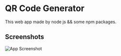 
# QR Code Generator

This web app made by node js && some npm packages.


## Screenshots

![App Screenshot](https://github.com/arghyadeep00/QR-Code-Generator/assets/86821795/f4ddf9aa-d907-4cf3-bac5-4830ffc91721)



